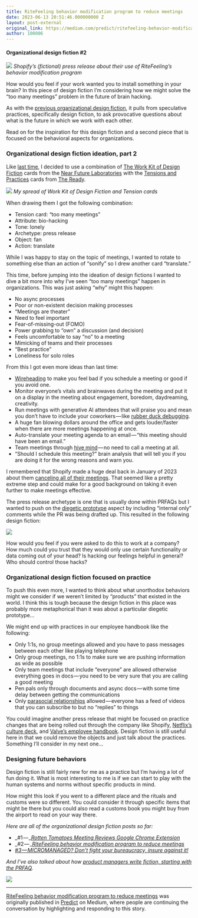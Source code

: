 ```yaml
---
title: RiteFeeling behavior modification program to reduce meetings
date: 2023-06-13 20:51:46.000000000 Z
layout: post-external
original_link: https://medium.com/predict/ritefeeling-behavior-modification-program-to-reduce-meetings-ccbd06a1cf3b?source=rss-ba6349c9c628------2
author: 100006
---
```


#### Organizational design fiction #2

![](https://cdn-images-1.medium.com/max/1024/1*-cuLRxFLK8jM1B5eXcFAuA.png)
_Shopify’s (fictional) press release about their use of RiteFeeling’s behavior modification program_

How would you feel if your work wanted you to install something in your brain? In this piece of design fiction I’m considering how we might solve the “too many meetings” problem in the future of brain hacking.

As with the [previous organizational design fiction](https://medium.com/predict/rotten-tomatoes-meeting-reviews-google-chrome-extension-bab1c2e60b8c), it pulls from speculative practices, specifically design fiction, to ask provocative questions about what is the future in which we work with each other.

Read on for the inspiration for this design fiction and a second piece that is focused on the behavioral aspects for organizations.

### Organizational design fiction ideation, part 2

Like [last time](https://medium.com/predict/rotten-tomatoes-meeting-reviews-google-chrome-extension-bab1c2e60b8c), I decided to use a combination of [The Work Kit of Design Fiction](https://nearfuturelaboratory.myshopify.com/products/the-work-kit-of-design-fiction-2023-mj-edition) cards from the [Near Future Laboratories](https://www.nearfuturelaboratory.com/) with the [Tensions and Practices](https://www.theready.com/product/tension-and-practice-cards) cards from [The Ready](https://www.theready.com/).

![](https://cdn-images-1.medium.com/max/1024/1*EDs-_QdaxWtN0Q00D46QPQ.png)
_My spread of Work Kit of Design Fiction and Tension cards_

When drawing them I got the following combination:

- Tension card: “too many meetings”
- Attribute: bio-hacking
- Tone: lonely
- Archetype: press release
- Object: fan
- Action: translate

While I was happy to stay on the topic of meetings, I wanted to rotate to something else than an action of “sonify” so I drew another card “translate.”

This time, before jumping into the ideation of design fictions I wanted to dive a bit more into why I’ve seen “too many meetings” happen in organizations. This was just asking “why” might this happen:

- No async processes
- Poor or non-existent decision making processes
- “Meetings are theater”
- Need to feel important
- Fear-of-missing-out (FOMO)
- Power grabbing to “own” a discussion (and decision)
- Feels uncomfortable to say “no” to a meeting
- Mimicking of teams and their processes
- “Best practice”
- Loneliness for solo roles

From this I got even more ideas than last time:

- [Wireheading](https://en.wikipedia.org/wiki/Wirehead_(science_fiction)) to make you feel bad if you schedule a meeting or good if you avoid one.
- Monitor everyone’s vitals and brainwaves during the meeting and put it on a display in the meeting about engagement, boredom, daydreaming, creativity.
- Run meetings with generative AI attendees that will praise you and mean you don’t have to include your coworkers — like [rubber duck debugging](https://en.wikipedia.org/wiki/Rubber_duck_debugging).
- A huge fan blowing dollars around the office and gets louder/faster when there are more meetings happening at once.
- Auto-translate your meeting agenda to an email — “this meeting should have been an email.”
- Team meetings through [hive mind](https://en.wikipedia.org/wiki/Hive_mind) — no need to call a meeting at all.
- “Should I schedule this meeting?” brain analysis that will tell you if you are doing it for the wrong reasons and warn you.

I remembered that Shopify made a huge deal back in January of 2023 about them [canceling all of their meetings](https://www.theguardian.com/money/2023/jan/06/work-meetings-shopify-isolation). That seemed like a pretty extreme step and could make for a good background on taking it even further to make meetings effective.

The press release archetype is one that is usually done within PRFAQs but I wanted to push on the [diegetic prototype](https://blog.nearfuturelaboratory.com/2011/02/04/lab-coats-in-hollywood/) aspect by including “internal only” comments while the PR was being drafted up. This resulted in the following design fiction:

![](https://cdn-images-1.medium.com/max/1024/1*-cuLRxFLK8jM1B5eXcFAuA.png)

How would you feel if you were asked to do this to work at a company? How much could you trust that they would only use certain functionality or data coming out of your head? Is hacking our feelings helpful in general? Who should control those hacks?

### Organizational design fiction focused on practice

To push this even more, I wanted to think about what unorthodox behaviors might we consider if we weren’t limited by “products” that existed in the world. I think this is tough because the design fiction in this place was probably more metaphorical than it was about a particular diegetic prototype…

We might end up with practices in our employee handbook like the following:

- Only 1:1s, no group meetings allowed and you have to pass messages between each other like playing telephone
- Only group meetings, no 1:1s to make sure we are pushing information as wide as possible
- Only team meetings that include “everyone” are allowed otherwise everything goes in docs — you need to be very sure that you are calling a good meeting
- Pen pals only through documents and async docs — with some time delay between getting the communications
- Only [parasocial relationships](https://en.wikipedia.org/wiki/Parasocial_interaction) allowed — everyone has a feed of videos that you can subscribe to but no “replies” to things

You could imagine another press release that might be focused on practice changes that are being rolled out through the company like Shopify, [Netflix’s culture deck](https://www.slideshare.net/reed2001/culture-1798664), and [Valve’s employee handbook](https://steamcdn-a.akamaihd.net/apps/valve/Valve_NewEmployeeHandbook.pdf). Design fiction is still useful here in that we could remove the objects and just talk about the practices. Something I’ll consider in my next one…

### Designing future behaviors

Design fiction is still fairly new for me as a practice but I’m having a lot of fun doing it. What is most interesting to me is if we can start to play with the human systems and norms without specific products in mind.

How might this look if you went to a different place and the rituals and customs were so different. You could consider it through specific items that might be there but you could also read a customs book you might buy from the airport to read on your way there.

_Here are all of the organizational design fiction posts so far:_

- _#1 — _[_Rotten Tomatoes Meeting Reviews Google Chrome Extension_](https://medium.com/predict/rotten-tomatoes-meeting-reviews-google-chrome-extension-bab1c2e60b8c)
- _#2 — _[_RiteFeeling behavior modification program to reduce meetings_](https://medium.com/predict/ritefeeling-behavior-modification-program-to-reduce-meetings-ccbd06a1cf3b)
- [_#3 — MICROMANAGED? Don’t fight your bureaucracy, insure against it!_](https://medium.com/predict/micromanaged-dont-fight-your-bureaucracy-insure-against-it-6c31ad9c33a7)

_And I’ve also talked about how_ [_product managers write fiction, starting with the PRFAQ_](https://medium.com/agileinsider/how-to-write-good-product-management-fiction-bf03793fd789)_._

 ![](https://medium.com/_/stat?event=post.clientViewed&referrerSource=full_rss&postId=ccbd06a1cf3b)
* * *

[RiteFeeling behavior modification program to reduce meetings](https://medium.com/predict/ritefeeling-behavior-modification-program-to-reduce-meetings-ccbd06a1cf3b) was originally published in [Predict](https://medium.com/predict) on Medium, where people are continuing the conversation by highlighting and responding to this story.

